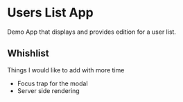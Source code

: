 # Users List App

Demo App that displays and provides edition for a user list.

## Whishlist

Things I would like to add with more time

- Focus trap for the modal
- Server side rendering
